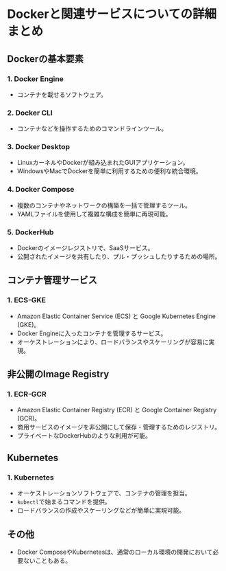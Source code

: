 # Dockerと関連サービスについての詳細まとめ

## Dockerの基本要素

### 1. Docker Engine
- コンテナを載せるソフトウェア。
  
### 2. Docker CLI
- コンテナなどを操作するためのコマンドラインツール。

### 3. Docker Desktop
- LinuxカーネルやDockerが組み込まれたGUIアプリケーション。
- WindowsやMacでDockerを簡単に利用するための便利な統合環境。

### 4. Docker Compose
- 複数のコンテナやネットワークの構築を一括で管理するツール。
- YAMLファイルを使用して複雑な構成を簡単に再現可能。

### 5. DockerHub
- Dockerのイメージレジストリで、SaaSサービス。
- 公開されたイメージを共有したり、プル・プッシュしたりするための場所。

## コンテナ管理サービス

### 1. ECS-GKE
- Amazon Elastic Container Service (ECS) と Google Kubernetes Engine (GKE)。
- Docker Engineに入ったコンテナを管理するサービス。
- オーケストレーションにより、ロードバランスやスケーリングが容易に実現。

## 非公開のImage Registry

### 1. ECR-GCR
- Amazon Elastic Container Registry (ECR) と Google Container Registry (GCR)。
- 商用サービスのイメージを非公開にして保存・管理するためのレジストリ。
- プライベートなDockerHubのような利用が可能。

## Kubernetes

### 1. Kubernetes
- オーケストレーションソフトウェアで、コンテナの管理を担当。
- `kubectl`で始まるコマンドを提供。
- ロードバランスの作成やスケーリングなどが簡単に実現可能。

## その他

- Docker ComposeやKubernetesは、通常のローカル環境の開発において必要ないこともある。
